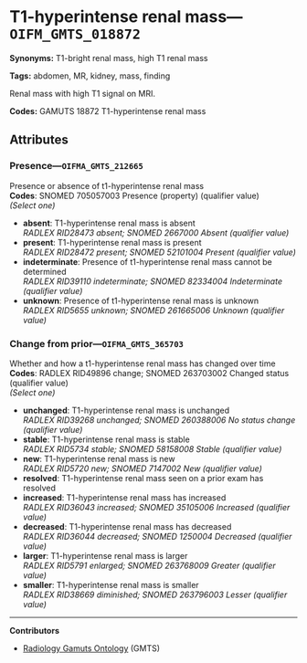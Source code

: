 # T1-hyperintense renal mass—`OIFM_GMTS_018872`

**Synonyms:** T1-bright renal mass, high T1 renal mass

**Tags:** abdomen, MR, kidney, mass, finding

Renal mass with high T1 signal on MRI.

**Codes:** GAMUTS 18872 T1-hyperintense renal mass

## Attributes

### Presence—`OIFMA_GMTS_212665`

Presence or absence of t1-hyperintense renal mass  
**Codes**: SNOMED 705057003 Presence (property) (qualifier value)  
*(Select one)*

- **absent**: T1-hyperintense renal mass is absent  
_RADLEX RID28473 absent; SNOMED 2667000 Absent (qualifier value)_
- **present**: T1-hyperintense renal mass is present  
_RADLEX RID28472 present; SNOMED 52101004 Present (qualifier value)_
- **indeterminate**: Presence of t1-hyperintense renal mass cannot be determined  
_RADLEX RID39110 indeterminate; SNOMED 82334004 Indeterminate (qualifier value)_
- **unknown**: Presence of t1-hyperintense renal mass is unknown  
_RADLEX RID5655 unknown; SNOMED 261665006 Unknown (qualifier value)_

### Change from prior—`OIFMA_GMTS_365703`

Whether and how a t1-hyperintense renal mass has changed over time  
**Codes**: RADLEX RID49896 change; SNOMED 263703002 Changed status (qualifier value)  
*(Select one)*

- **unchanged**: T1-hyperintense renal mass is unchanged  
_RADLEX RID39268 unchanged; SNOMED 260388006 No status change (qualifier value)_
- **stable**: T1-hyperintense renal mass is stable  
_RADLEX RID5734 stable; SNOMED 58158008 Stable (qualifier value)_
- **new**: T1-hyperintense renal mass is new  
_RADLEX RID5720 new; SNOMED 7147002 New (qualifier value)_
- **resolved**: T1-hyperintense renal mass seen on a prior exam has resolved  
- **increased**: T1-hyperintense renal mass has increased  
_RADLEX RID36043 increased; SNOMED 35105006 Increased (qualifier value)_
- **decreased**: T1-hyperintense renal mass has decreased  
_RADLEX RID36044 decreased; SNOMED 1250004 Decreased (qualifier value)_
- **larger**: T1-hyperintense renal mass is larger  
_RADLEX RID5791 enlarged; SNOMED 263768009 Greater (qualifier value)_
- **smaller**: T1-hyperintense renal mass is smaller  
_RADLEX RID38669 diminished; SNOMED 263796003 Lesser (qualifier value)_

---

**Contributors**

- [Radiology Gamuts Ontology](https://gamuts.net/) (GMTS)